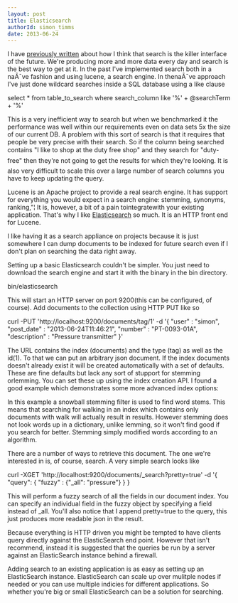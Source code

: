 ```yaml
---
layout: post
title: Elasticsearch
authorId: simon_timms
date: 2013-06-24
---
```


I have [previously written](http://blog.simontimms.com/2013/02/27/search-everywhere-is-the-future/ "Search Everywhere is theFuture") about how I think that search is the killer interface of the future. We're producing more and more data every day and search is the best way to get at it. In the past I've implemented search both in a naÃ¯ve fashion and using lucene, a search engine. In thenaÃ¯ve approach I've just done wildcard searches inside a SQL database using a like clause

select * from table_to_search where search_column like '%' + @searchTerm + '%'

This is a very inefficient way to search but when we benchmarked it the performance was well within our requirements even on data sets 5x the size of our current DB. A problem with this sort of search is that it requires that people be very precise with their search. So if the column being searched contains "I like to shop at the duty free shop" and they search for "duty-free" then they're not going to get the results for which they're looking. It is also very difficult to scale this over a large number of search columns you have to keep updating the query.

Lucene is an Apache project to provide a real search engine. It has support for everything you would expect in a search engine: stemming, synonyms, ranking,"¦ It is, however, a bit of a pain tointegratewith your existing application. That's why I like [Elasticsearch](http://www.elasticsearch.org/) so much. It is an HTTP front end for Lucene.

I like having it as a search appliance on projects because it is just somewhere I can dump documents to be indexed for future search even if I don't plan on searching the data right away.

Setting up a basic Elasticsearch couldn't be simpler. You just need to download the search engine and start it with the binary in the bin directory.

bin/elasticsearch

This will start an HTTP server on port 9200(this can be configured, of course). Add documents to the collection using HTTP PUT like so

curl -PUT 'http://localhost:9200/documents/tag/1' -d '{ "user" : "simon", "post_date" : "2013-06-24T11:46:21", "number" : "PT-0093-01A", "description" : "Pressure transmitter" }'

The URL contains the index (documents) and the type (tag) as well as the id(1). To that we can put an arbitrary json document. If the index documents doesn't already exist it will be created automatically with a set of defaults. These are fine defaults but lack any sort of stupport for stemming orlemming. You can set these up using the index creation API. I found a good example which demonstrates some more advanced index options:

<script src='https://gist.github.com/stimms/5852701.js'></script>

In this example a snowball stemming filter is used to find word stems. This means that searching for walking in an index which contains only documents with walk will actually result in results. However stemming does not look words up in a dictionary, unlike lemming, so it won't find good if you search for better. Stemming simply modified words according to an algorithm.

There are a number of ways to retrieve this document. The one we're interested in is, of course, search. A very simple search looks like

curl -XGET 'http://localhost:9200/documents/_search?pretty=true' -d '{ "query": { "fuzzy" : {"_all": "pressure"} } }

This will perform a fuzzy search of all the fields in our document index. You can specify an individual field in the fuzzy object by specifying a field instead of _all. You'll also notice that I append pretty=true to the query, this just produces more readable json in the result.

Because everything is HTTP driven you might be tempted to have clients query directly against the ElasticSearch end point. However that isn't recommend, instead it is suggested that the queries be run by a server against an ElasticSearch instance behind a firewall.

Adding search to an existing application is as easy as setting up an ElasticSearch instance. ElasticSearch can scale up over mulitple nodes if needed or you can use multiple indicies for different applications. So whether you're big or small ElasticSearch can be a solution for searching.



